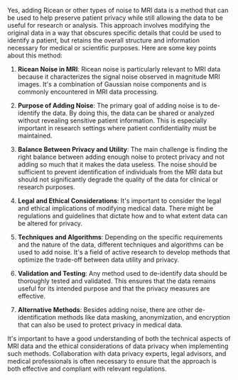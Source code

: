 Yes, adding Ricean or other types of noise to MRI data is a method that can be used to help preserve patient privacy while still allowing the data to be useful for research or analysis. This approach involves modifying the original data in a way that obscures specific details that could be used to identify a patient, but retains the overall structure and information necessary for medical or scientific purposes. Here are some key points about this method:

1. **Ricean Noise in MRI**: Ricean noise is particularly relevant to MRI data because it characterizes the signal noise observed in magnitude MRI images. It's a combination of Gaussian noise components and is commonly encountered in MRI data processing.

2. **Purpose of Adding Noise**: The primary goal of adding noise is to de-identify the data. By doing this, the data can be shared or analyzed without revealing sensitive patient information. This is especially important in research settings where patient confidentiality must be maintained.

3. **Balance Between Privacy and Utility**: The main challenge is finding the right balance between adding enough noise to protect privacy and not adding so much that it makes the data useless. The noise should be sufficient to prevent identification of individuals from the MRI data but should not significantly degrade the quality of the data for clinical or research purposes.

4. **Legal and Ethical Considerations**: It's important to consider the legal and ethical implications of modifying medical data. There might be regulations and guidelines that dictate how and to what extent data can be altered for privacy.

5. **Techniques and Algorithms**: Depending on the specific requirements and the nature of the data, different techniques and algorithms can be used to add noise. It's a field of active research to develop methods that optimize the trade-off between data utility and privacy.

6. **Validation and Testing**: Any method used to de-identify data should be thoroughly tested and validated. This ensures that the data remains useful for its intended purpose and that the privacy measures are effective.

7. **Alternative Methods**: Besides adding noise, there are other de-identification methods like data masking, anonymization, and encryption that can also be used to protect privacy in medical data.

It's important to have a good understanding of both the technical aspects of MRI data and the ethical considerations of data privacy when implementing such methods. Collaboration with data privacy experts, legal advisors, and medical professionals is often necessary to ensure that the approach is both effective and compliant with relevant regulations.
